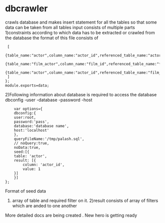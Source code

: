 # dbcrawler
crawls database and makes insert statement for all the tables so that some data can be taken from all tables
input consists of multiple parts
1)constraints according to which data has to be extracted or crawled from the database
the format of this file consists of
```var data={constraint:
 [
  {table_name:"actor",column_name:"actor_id",referenced_table_name:"actor_info",referenced_column_name:"actor_id"},
  {table_name:"film_actor",column_name:"film_id",referenced_table_name:"film",referenced_column_name:"film_id"}, 
  {table_name:"actor",column_name:"actor_id",referenced_table_name:"film_actor",referenced_column_name:"actor_id"}, 
 ]
};
module.exports=data;
```
2)Following information about database is required to access the database dbconfig
	    -user
	    -database
	    -password
	    -host



     	var options={
	    dbconfig:{
	    user:root,
	    password:'pass',
	    database:'database name',
	    host:'localhost'
	    },
	    queryFileName:'/tmp/palash.sql',
	    // noQuery:true,
	    noData:true, 
	    seed:[{
		table: 'actor',
		result: [{
		    column: 'actor_id',
		    value: 1
		}]
	    }]
	};


Format of seed data
1) array of table and required filter on it.
2)result consists of array of filters which are anded to one another


More detailed docs are being created . New hero is getting ready